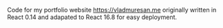 Code for my portfolio website https://vladmuresan.me originally written in React 0.14 and adapated to React 16.8 for easy deployment. 

